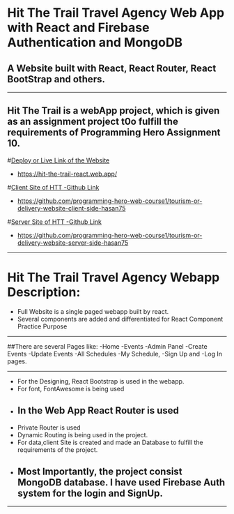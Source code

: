 # Hit The Trail Travel Agency Web App with React and Firebase Authentication and MongoDB

## A Website built with React, React Router, React BootStrap and others.

---

## Hit The Trail is a webApp project, which is given as an assignment project t0o fulfill the requirements of Programming Hero Assignment 10.

#[Deploy or Live Link of the Website](https://hit-the-trail-react.web.app/)

- https://hit-the-trail-react.web.app/

#[Client Site of HTT -Github Link](https://github.com/programming-hero-web-course1/tourism-or-delivery-website-client-side-hasan75)

- https://github.com/programming-hero-web-course1/tourism-or-delivery-website-client-side-hasan75

#[Server Site of HTT -Github Link](https://github.com/programming-hero-web-course1/tourism-or-delivery-website-server-side-hasan75)

- https://github.com/programming-hero-web-course1/tourism-or-delivery-website-server-side-hasan75

---

# Hit The Trail Travel Agency Webapp Description:

- Full Website is a single paged webapp built by react.
- Several components are added and differentiated for React Component Practice Purpose

---

##There are several Pages like:
-Home
-Events
-Admin Panel
-Create Events
-Update Events
-All Schedules
-My Schedule,
-Sign Up and
-Log In pages.

---

- For the Designing, React Bootstrap is used in the webapp.
- For font, FontAwesome is being used
- ## In the Web App React Router is used
- Private Router is used
- Dynamic Routing is being used in the project.
- For data,client Site is created and made an Database to fulfill the requirements of the project.
- ## Most Importantly, the project consist MongoDB database. I have used Firebase Auth system for the login and SignUp.

---
